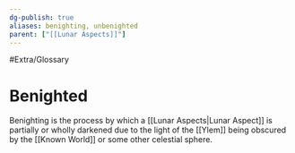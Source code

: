 ```yaml
---
dg-publish: true
aliases: benighting, unbenighted
parent: ["[[Lunar Aspects]]"]
---
```

#Extra/Glossary 
# Benighted

Benighting is the process by which a [[Lunar Aspects|Lunar Aspect]] is partially or wholly darkened due to the light of the [[Ylem]] being obscured by the [[Known World]] or some other celestial sphere.